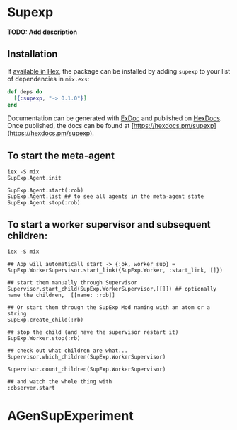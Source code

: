 # Supexp

**TODO: Add description**

## Installation

If [available in Hex](https://hex.pm/docs/publish), the package can be installed
by adding `supexp` to your list of dependencies in `mix.exs`:

```elixir
def deps do
  [{:supexp, "~> 0.1.0"}]
end
```

Documentation can be generated with [ExDoc](https://github.com/elixir-lang/ex_doc)
and published on [HexDocs](https://hexdocs.pm). Once published, the docs can
be found at [https://hexdocs.pm/supexp](https://hexdocs.pm/supexp).

## To start the meta-agent
```elixir-lang
iex -S mix
SupExp.Agent.init

SupExp.Agent.start(:rob)
SupExp.Agent.list ## to see all agents in the meta-agent state
SupExp.Agent.stop(:rob)
```

## To start a worker supervisor and subsequent children:
```elixir-lang
iex -S mix

## App will automaticall start -> {:ok, worker_sup} = SupExp.WorkerSupervisor.start_link({SupExp.Worker, :start_link, []})

## start them manually through Supervisor
Supervisor.start_child(SupExp.WorkerSupervisor,[[]]) ## optionally name the children,  [[name: :rob]]

## Or start them through the SupExp Mod naming with an atom or a string
SupExp.create_child(:rb)

## stop the child (and have the supervisor restart it)
SupExp.Worker.stop(:rb)

## check out what children are what...
Supervisor.which_children(SupExp.WorkerSupervisor)

Supervisor.count_children(SupExp.WorkerSupervisor)

## and watch the whole thing with
:observer.start

```

# AGenSupExperiment
